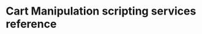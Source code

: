 <!--- auto generated by `bin/console docs:generate-scripting-reference` in the shopware project, don't edit this file manually -->
# Cart Manipulation scripting services reference

